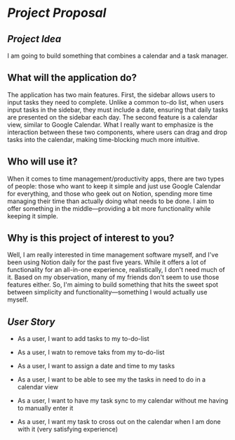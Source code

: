 # *Project Proposal*

## *Project Idea*

I am going to build something that combines a calendar and a task manager. 

## What will the application do?

The application has two main features. First, the sidebar allows users to input tasks they need to complete. Unlike a common to-do list, when users input tasks in the sidebar, they must include a date, ensuring that daily tasks are presented on the sidebar each day. The second feature is a calendar view, similar to Google Calendar. What I really want to emphasize is the interaction between these two components, where users can drag and drop tasks into the calendar, making time-blocking much more intuitive.

## Who will use it?

When it comes to time management/productivity apps, there are two types of people: those who want to keep it simple and just use Google Calendar for everything, and those who geek out on Notion, spending more time managing their time than actually doing what needs to be done. I aim to offer something in the middle—providing a bit more functionality while keeping it simple.

## Why is this project of interest to you?

Well, I am really interested in time management software myself, and I've been using Notion daily for the past five years. While it offers a lot of functionality for an all-in-one experience, realistically, I don't need much of it. Based on my observation, many of my friends don't seem to use those features either. So, I'm aiming to build something that hits the sweet spot between simplicity and functionality—something I would actually use myself.

## *User Story*

- As a user, I want to add tasks to my to-do-list

- As a user, I watn to remove taks from my to-do-list

- As a user, I want to assign a date and time to my tasks

- As a user, I want to be able to see my the tasks in need to do in a calendar view

- As a user, I want to have my task sync to my calendar without me having to manually enter it

- As a user, I want my task to cross out on the calendar when I am done with it (very satisfying experience)

